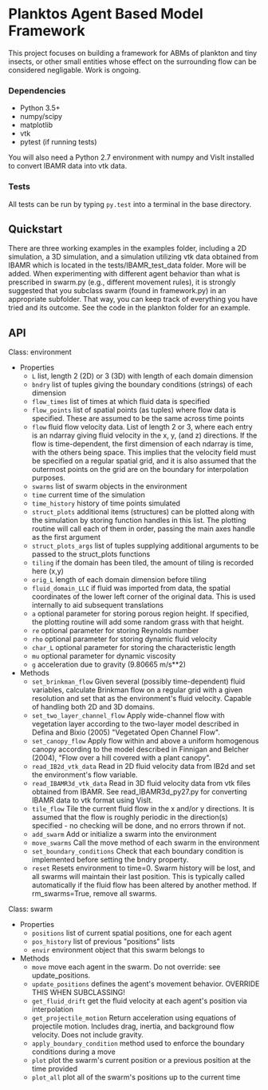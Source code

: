 # Planktos Agent Based Model Framework

This project focuses on building a framework for ABMs of plankton and tiny
insects, or other small entities whose effect on the surrounding flow can be
considered negligable. Work is ongoing.

### Dependencies
- Python 3.5+
- numpy/scipy
- matplotlib
- vtk
- pytest (if running tests)

You will also need a Python 2.7 environment with numpy and VisIt installed to convert IBAMR data into vtk data.

### Tests
All tests can be run by typing `py.test` into a terminal in the base directory.

## Quickstart

There are three working examples in the examples folder, including a 2D simulation, a 3D simulation, and a simulation utilizing vtk data obtained from IBAMR which is located in the tests/IBAMR_test_data folder. More will be added. When experimenting with different agent behavior than what is prescribed in swarm.py (e.g., different movement rules), it is strongly suggested that you subclass swarm (found in framework.py) in an appropriate subfolder. That way, you can keep track of everything you have tried and its outcome. See the code in the plankton folder for an example.

## API
Class: environment
   
- Properties
    - `L` list, length 2 (2D) or 3 (3D) with length of each domain dimension
    - `bndry` list of tuples giving the boundary conditions (strings) of each dimension
    - `flow_times` list of times at which fluid data is specified
    - `flow_points` list of spatial points (as tuples) where flow data is specified. These are assumed to be the same across time points
    - `flow` fluid flow velocity data. List of length 2 or 3, where each entry is an ndarray giving fluid velocity in the x, y, (and z) directions. If the flow is time-dependent, the first dimension of each ndarray is time, with the others being space. This implies that the velocity field must be specified on a regular spatial grid, and it is also assumed that the outermost points on the grid are on the boundary for interpolation purposes.
    - `swarms` list of swarm objects in the environment
    - `time` current time of the simulation
    - `time_history` history of time points simulated
    - `struct_plots` additional items (structures) can be plotted along with the simulation by storing function handles in this list. The plotting routine will call each of them in order, passing the main axes handle as the first argument
    - `struct_plots_args` list of tuples supplying additional arguments to be passed to the struct_plots functions
    - `tiling` if the domain has been tiled, the amount of tiling is recorded here (x,y)
    - `orig_L` length of each domain dimension before tiling
    - `fluid_domain_LLC` if fluid was imported from data, the spatial coordinates of the lower left corner of the original data. This is used internally to aid subsequent translations
    - `a` optional parameter for storing porous region height. If specified, the plotting routine will add some random grass with that height.
    - `re` optional parameter for storing Reynolds number
    - `rho` optional parameter for storing dynamic fluid velocity
    - `char_L` optional parameter for storing the characteristic length
    - `mu` optional parameter for dynamic viscosity
    - `g` acceleration due to gravity (9.80665 m/s**2)
- Methods
    - `set_brinkman_flow` Given several (possibly time-dependent) fluid variables, calculate Brinkman flow on a regular grid with a given resolution and set that as the environment's fluid  velocity. Capable of handling both 2D and 3D domains.
    - `set_two_layer_channel_flow` Apply wide-channel flow with vegetation layer according to the two-layer model described in Defina and Bixio (2005) "Vegetated Open Channel Flow".
    - `set_canopy_flow` Apply flow within and above a uniform homogenous canopy according to the model described in Finnigan and Belcher (2004), "Flow over a hill covered with a plant canopy".
    - `read_IB2d_vtk_data` Read in 2D fluid velocity data from IB2d and set the environment's flow variable.
    - `read_IBAMR3d_vtk_data` Read in 3D fluid velocity data from vtk files obtained from IBAMR. See read_IBAMR3d_py27.py for converting IBAMR data to vtk format using VisIt.
    - `tile_flow` Tile the current fluid flow in the x and/or y directions. It is assumed that the flow is roughly periodic in the direction(s) specified - no checking will be done, and no errors thrown if not.
    - `add_swarm` Add or initialize a swarm into the environment
    - `move_swarms` Call the move method of each swarm in the environment
    - `set_boundary_conditions` Check that each boundary condition is implemented before setting the bndry property.
    - `reset` Resets environment to time=0. Swarm history will be lost, and all swarms will maintain their last position. This is typically called automatically if the fluid flow has been altered by another method. If rm_swarms=True, remove all swarms.
    
Class: swarm

- Properties
    - `positions` list of current spatial positions, one for each agent
    - `pos_history` list of previous "positions" lists
    - `envir` environment object that this swarm belongs to
- Methods
    - `move` move each agent in the swarm. Do not override: see update_positions.
    - `update_positions` defines the agent's movement behavior. OVERRIDE THIS WHEN SUBCLASSING!
    - `get_fluid_drift` get the fluid velocity at each agent's position via interpolation
    - `get_projectile_motion` Return acceleration using equations of projectile motion. Includes drag, inertia, and background flow velocity. Does not include gravity.
    - `apply_boundary_condition` method used to enforce the boundary conditions during a move
    - `plot` plot the swarm's current position or a previous position at the time provided
    - `plot_all` plot all of the swarm's positions up to the current time
    
